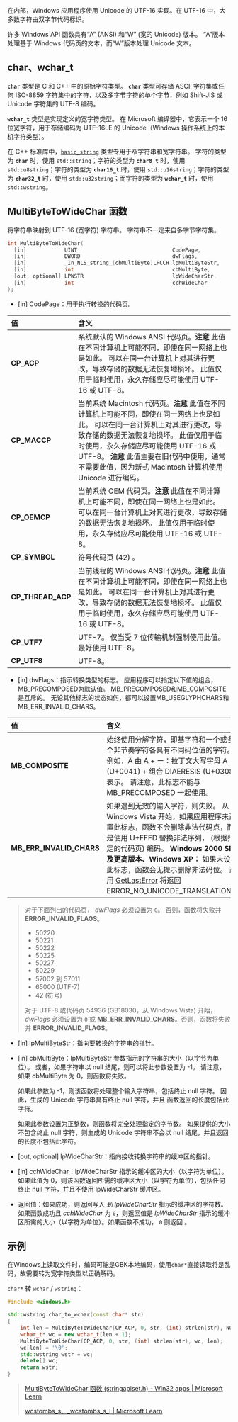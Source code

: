 在内部，Windows 应用程序使用 Unicode 的 UTF-16 实现。在 UTF-16 中，大多数字符由双字节代码标识。

许多 Windows API 函数具有“A” (ANSI) 和“W” (宽的 Unicode) 版本。 “A”版本处理基于 Windows 代码页的文本，而“W”版本处理 Unicode 文本。

## char、wchar_t

**`char`** 类型是 C 和 C++ 中的原始字符类型。 **`char`** 类型可存储 ASCII 字符集或任何 ISO-8859 字符集中的字符，以及多字节字符的单个字节，例如 Shift-JIS 或 Unicode 字符集的 UTF-8 编码。 

**`wchar_t`** 类型是实现定义的宽字符类型。 在 Microsoft 编译器中，它表示一个 16 位宽字符，用于存储编码为 UTF-16LE 的 Unicode（Windows 操作系统上的本机字符类型）。

在 C++ 标准库中，[`basic_string`](https://learn.microsoft.com/zh-cn/cpp/standard-library/basic-string-class) 类型专用于窄字符串和宽字符串。 字符的类型为 **`char`** 时，使用 `std::string`；字符的类型为 **`char8_t`** 时，使用 `std::u8string`；字符的类型为 **`char16_t`** 时，使用 `std::u16string`；字符的类型为 **`char32_t`** 时，使用 `std::u32string`；而字符的类型为 **`wchar_t`** 时，使用 `std::wstring`。

## MultiByteToWideChar 函数
将字符串映射到 UTF-16 (宽字符) 字符串。 字符串不一定来自多字节字符集。
```cpp
int MultiByteToWideChar(
  [in]            UINT                              CodePage,
  [in]            DWORD                             dwFlags,
  [in]            _In_NLS_string_(cbMultiByte)LPCCH lpMultiByteStr,
  [in]            int                               cbMultiByte,
  [out, optional] LPWSTR                            lpWideCharStr,
  [in]            int                               cchWideChar
);
```
+ [in] CodePage：用于执行转换的代码页。

| 值                | 含义                                                         |
| :---------------- | :----------------------------------------------------------- |
| **CP_ACP**        | 系统默认的 Windows ANSI 代码页。**注意** 此值在不同计算机上可能不同，即使在同一网络上也是如此。 可以在同一台计算机上对其进行更改，导致存储的数据无法恢复地损坏。 此值仅用于临时使用，永久存储应尽可能使用 UTF-16 或 UTF-8。 |
| **CP_MACCP**      | 当前系统 Macintosh 代码页。**注意** 此值在不同计算机上可能不同，即使在同一网络上也是如此。 可以在同一台计算机上对其进行更改，导致存储的数据无法恢复地损坏。 此值仅用于临时使用，永久存储应尽可能使用 UTF-16 或 UTF-8。 **注意** 此值主要在旧代码中使用，通常不需要此值，因为新式 Macintosh 计算机使用 Unicode 进行编码。 |
| **CP_OEMCP**      | 当前系统 OEM 代码页。**注意** 此值在不同计算机上可能不同，即使在同一网络上也是如此。 可以在同一台计算机上对其进行更改，导致存储的数据无法恢复地损坏。 此值仅用于临时使用，永久存储应尽可能使用 UTF-16 或 UTF-8。 |
| **CP_SYMBOL**     | 符号代码页 (42) 。                                           |
| **CP_THREAD_ACP** | 当前线程的 Windows ANSI 代码页。**注意** 此值在不同计算机上可能不同，即使在同一网络上也是如此。 可以在同一台计算机上对其进行更改，导致存储的数据无法恢复地损坏。 此值仅用于临时使用，永久存储应尽可能使用 UTF-16 或 UTF-8。 |
| **CP_UTF7**       | UTF-7。 仅当受 7 位传输机制强制使用此值。 最好使用 UTF-8。   |
| **CP_UTF8**       | UTF-8。                                                      |

+ [in] dwFlags：指示转换类型的标志。 应用程序可以指定以下值的组合，MB_PRECOMPOSED为默认值。 MB_PRECOMPOSED和MB_COMPOSITE是互斥的。 无论其他标志的状态如何，都可以设置MB_USEGLYPHCHARS和MB_ERR_INVALID_CHARS。

| 值                       | 含义                                                         |
| :----------------------- | :----------------------------------------------------------- |
| **MB_COMPOSITE**         | 始终使用分解字符，即基字符和一个或多个非节奏字符各具有不同码位值的字符。 例如，Ä 由 A + ー：拉丁文大写字母 A (U+0041) + 组合 DIAERESIS (U+0308) 表示。 请注意，此标志不能与 MB_PRECOMPOSED 一起使用。 |
| **MB_ERR_INVALID_CHARS** | 如果遇到无效的输入字符，则失败。  从 Windows Vista 开始，如果应用程序未设置此标志，函数不会删除非法代码点，而是使用 U+FFFD 替换非法序列， (根据指定的代码页) 编码。  **Windows 2000 SP4 及更高版本、Windows XP：** 如果未设置此标志，函数会无提示删除非法码位。 调用 [GetLastError](https://learn.microsoft.com/zh-cn/windows/win32/api/errhandlingapi/nf-errhandlingapi-getlasterror) 将返回ERROR_NO_UNICODE_TRANSLATION。 |

> 对于下面列出的代码页， *dwFlags* 必须设置为 `0`。 否则，函数将失败并 **ERROR_INVALID_FLAGS**。
>
> - 50220
> - 50221
> - 50222
> - 50225
> - 50227
> - 50229
> - 57002 到 57011
> - 65000 (UTF-7)
> - 42 (符号)
>
>  对于 UTF-8 或代码页 54936 (GB18030，从 Windows Vista) 开始， *dwFlags* 必须设置为 `0` 或 **MB_ERR_INVALID_CHARS**。否则，函数将失败并 **ERROR_INVALID_FLAGS**。


+ [in] lpMultiByteStr：指向要转换的字符串的指针。

+ [in] cbMultiByte：lpMultiByteStr 参数指示的字符串的大小（以字节为单位）。 或者，如果字符串以 null 结尾，则可以将此参数设置为 -1。 请注意，如果 cbMultiByte 为 0，则函数将失败。

  如果此参数为 -1，则该函数将处理整个输入字符串，包括终止 null 字符。 因此，生成的 Unicode 字符串具有终止 null 字符，并且 函数返回的长度包括此字符。

  如果此参数设置为正整数，则函数将完全处理指定的字节数。 如果提供的大小不包含终止 null 字符，则生成的 Unicode 字符串不会以 null 结尾，并且返回的长度不包括此字符。

+ [out, optional] lpWideCharStr：指向接收转换字符串的缓冲区的指针。

+ [in] cchWideChar：lpWideCharStr 指示的缓冲区的大小（以字符为单位）。 如果此值为 0，则该函数返回所需的缓冲区大小（以字符为单位），包括任何终止 null 字符，并且不使用 lpWideCharStr 缓冲区。
+ 返回值：如果成功，则返回写入 *到 lpWideCharStr* 指示的缓冲区的字符数。 如果函数成功且 *cchWideChar* 为 `0`，则返回值是 *lpWideCharStr* 指示的缓冲区所需的大小（以字符为单位）。如果函数不成功， `0` 则返回 。





## 示例

在Windows上读取文件时，编码可能是GBK本地编码，使用`char*`直接读取将是乱码，故需要转为宽字符类型以正确解码。

`char*` 转 `wchar` / `wstring`：

```cpp
#include <windows.h>

std::wstring char_to_wchar(const char* str)  
{  
    int len = MultiByteToWideChar(CP_ACP, 0, str, (int) strlen(str), NULL, 0);  
    wchar_t* wc = new wchar_t[len + 1];  
    MultiByteToWideChar(CP_ACP, 0, str, (int) strlen(str), wc, len);  
    wc[len] = '\0';  
    std::wstring wstr = wc;  
    delete[] wc;  
    return wstr;  
}
```




> [MultiByteToWideChar 函数 (stringapiset.h) - Win32 apps | Microsoft Learn](https://learn.microsoft.com/zh-cn/windows/win32/api/stringapiset/nf-stringapiset-multibytetowidechar)
>
> [wcstombs_s、_wcstombs_s_l | Microsoft Learn](https://learn.microsoft.com/zh-cn/cpp/c-runtime-library/reference/wcstombs-s-wcstombs-s-l?view=msvc-170)